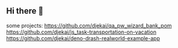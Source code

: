 ## Hi there 👋
some projects:
https://github.com/djekai/qa_pw_wizard_bank_pom
https://github.com/djekai/js_task-transportation-on-vacation
https://github.com/djekai/deno-drash-realworld-example-app
<!--
**djekai/djekai** is a ✨ _special_ ✨ repository because its `README.md` (this file) appears on your GitHub profile.

Here are some ideas to get you started:

- 🔭 I’m currently working on ...
- 🌱 I’m currently learning ...
- 👯 I’m looking to collaborate on ...
- 🤔 I’m looking for help with ...
- 💬 Ask me about ...
- 📫 How to reach me: ...
- 😄 Pronouns: ...
- ⚡ Fun fact: ...
-->
